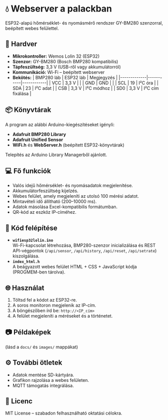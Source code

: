 # 💧 Webserver a palackban
ESP32-alapú hőmérséklet- és nyomásmérő rendszer GY-BM280 szenzorral, beépített webes felülettel.

## 🔧 Hardver
- **Mikrokontroller:** Wemos Lolin 32 (ESP32)
- **Szenzor:** GY-BM280 (Bosch BMP280 kompatibilis)
- **Tápfeszültség:** 3,3 V (USB-ről vagy akkumulátorról)
- **Kommunikáció:** Wi-Fi – beépített webserver
- **Bekötés:**
  | BMP280 láb | ESP32 láb | Megjegyzés |
  |-------------|-----------|------------|
  | VCC         | 3,3 V     |            |
  | GND         | GND       |            |
  | SCL         | 19        | I²C óra    |
  | SDA         | 23        | I²C adat   |
  | CSB         | 3,3 V     | I²C módhoz |
  | SD0         | 3,3 V     | I²C cím fixálása |

## 📦 Könyvtárak
A program az alábbi Arduino-kiegészítéseket igényli:
- **Adafruit BMP280 Library**
- **Adafruit Unified Sensor**
- **WiFi.h** és **WebServer.h** (beépített ESP32-könyvtárak)

Telepítés az Arduino Library Managerből ajánlott.

## 💻 Fő funkciók
- Valós idejű hőmérséklet- és nyomásadatok megjelenítése.
- Akkumulátorfeszültség kijelzés.
- Webes felület, amely megjeleníti az utolsó 100 mérési adatot.
- Mintavételi idő állítható (200–10000 ms).
- Adatok másolása Excel-kompatibilis formátumban.
- QR-kód az eszköz IP-címéhez.

## 🧠 Kód felépítése
- **`wifiesp32lolin.ino`**  
  Wi-Fi-kapcsolat létrehozása, BMP280-szenzor inicializálása és REST API-végpontok (`/api/sensor`, `/api/history`, `/api/reset`, `/api/setrate`) kiszolgálása.
- **`index_html.h`**  
  A beágyazott webes felület HTML + CSS + JavaScript kódja (PROGMEM-ben tárolva).

## 🌐 Használat
1. Töltsd fel a kódot az ESP32-re.  
2. A soros monitoron megjelenik az IP-cím.  
3. A böngészőben írd be: `http://<IP_cím>`  
4. A felület megjeleníti a méréseket és a történetet.

## 📷 Példaképek
(lásd a `docs/` és `images/` mappákat)

## ⚙️ További ötletek
- Adatok mentése SD-kártyára.
- Grafikon rajzolása a webes felületen.
- MQTT támogatás integrálása.

## 📄 Licenc
MIT License – szabadon felhasználható oktatási célokra.

